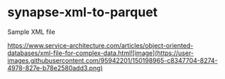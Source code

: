 # synapse-xml-to-parquet

Sample XML file

https://www.service-architecture.com/articles/object-oriented-databases/xml-file-for-complex-data.html![image](https://user-images.githubusercontent.com/95942201/150198965-c8347704-8274-4978-827e-b78e2580add3.png)
